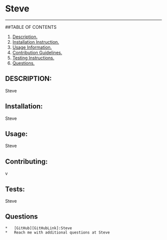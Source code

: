 
# Steve
***
##TABLE OF CONTENTS
1. [ Description. ](#desc)
2. [ Installation Instruction. ](#install)
3. [ Usage Information. ](#use)
4. [ Contribution Guidelines. ](#cont)
5. [ Testing Instructions. ](#test)
6. [ Questions. ](#ques)


<a id="desc"></a>
## DESCRIPTION:
Steve

<a id="install"></a>
##  Installation: 
Steve

<a id="use"></a>
##  Usage:
Steve

<a id="cont"></a>
##  Contributing:
v

<a id="test"></a>
##  Tests: 
Steve

<a id="ques"></a>
##  Questions
    *   [GitHub][GitHubLink]:Steve
    *   Reach me with additional questions at Steve
